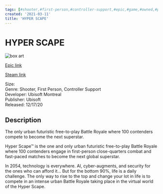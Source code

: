 ```yaml
---
tags: [#shooter,#first-person,#controller-support,#epic,#game,#owned,#pc]
created: '2021-03-11'
title: 'HYPER SCAPE'
---
```

# HYPER SCAPE

![box art](https://cdn1.epicgames.com/19d54f4a6d7e4ba99c5caf8972fbfd02/offer/EN_HYPERSCAPE%20SEASON%203__EPIC_Store%20Landscape_2560x1440-2560x1440-f9841609da187cc90af4fdcdb66f2368.png?h=270&amp;resize=1&amp;w=480)

[Epic link](https://www.epicgames.com/store/en-US/p/hyper-scape)

[Steam link](https://store.steampowered.com/search/?term=HYPER%20SCAPE)

Size:   
Genre: Shooter, First Person, Controller Support  
Developer: Ubisoft Montreal  
Publisher: Ubisoft  
Released: 12/17/20  

## Description

The only urban futuristic free-to-play Battle Royale where 100 contenders compete to become the next superstar.

Hyper Scape™ is the one and only urban futuristic free-to-play Battle Royale where 100 contenders engage in first-person close-quarters combat and fast-paced matches to become the next global superstar.

In 2054, technology is everywhere. AI, cyber-augments, and security for the ones who can afford it… But for the bottom 90%, life is a daily challenge. The only way to rise to the top and change your lot in life is to compete in an intense urban Battle Royale taking place in the virtual world of the Hyper Scape.
